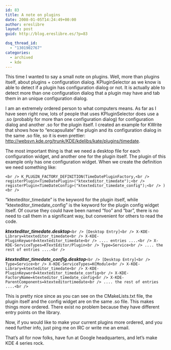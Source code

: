 ```yaml
---
id: 83
title: A note on plugins
date: 2008-01-05T14:24:49+00:00
author: ereslibre
layout: post
guid: http://blog.ereslibre.es/?p=83

dsq_thread_id:
  - "1301902767"
categories:
  - archived
  - kde
---
```

This time I wanted to say a small note on plugins. Well, more than plugins itself, about plugins + configuration dialog. KPluginSelector as we know is able to detect if a plugin has configuration dialog or not. It is actually able to detect more than one configuration dialog that a plugin may have and tab them in an unique configuration dialog.

I am an extremely ordered person to what computers means. As far as I have seen right now, lots of people that uses KPluginSelector does use a .so (probably for more than one configuration dialog) for configuration dialog and another .so for the plugin itself. I created an example for KWrite that shows how to &#8220;encapsullate&#8221; the plugin and its configuration dialog in the same .so file, so it is even prettier: <a href="http://websvn.kde.org/trunk/KDE/kdelibs/kate/plugins/timedate" target=_blank>http://websvn.kde.org/trunk/KDE/kdelibs/kate/plugins/timedate</a>.

The most important thing is that we need a desktop file for each configuration widget, and another one for the plugin itself. The plugin of this example only has one configuration widget. When we create the definition we need something like:

`<br />
K_PLUGIN_FACTORY_DEFINITION(TimeDatePluginFactory,<br />
        registerPlugin<TimeDatePlugin>("ktexteditor_timedate");<br />
        registerPlugin<TimeDateConfig>("ktexteditor_timedate_config");<br />
        )<br />
`

&#8220;ktexteditor\_timedate&#8221; is the keyword for the plugin itself, while &#8220;ktexteditor\_timedate_config&#8221; is the keyword for the plugin config widget itself. Of course they could have been named &#8220;foo&#8221; and &#8220;bar&#8221;, there is no need to call them in a significant way, but convenient for others to read the code.

_**ktexteditor_timedate.desktop**_`<br />
[Desktop Entry]<br />
X-KDE-Library=ktexteditor_timedate<br />
X-KDE-PluginKeyword=ktexteditor_timedate<br />
.... entries ....<br />
X-KDE-ServiceTypes=KTextEditor/Plugin<br />
Type=Service<br />
.... the rest of entries ....<br />
`

_**ktexteditor\_timedate\_config.desktop**_`<br />
[Desktop Entry]<br />
Type=Service<br />
X-KDE-ServiceTypes=KCModule<br />
X-KDE-Library=ktexteditor_timedate<br />
X-KDE-PluginKeyword=ktexteditor_timedate_config<br />
X-KDE-FactoryName=ktexteditor_timedate_config<br />
X-KDE-ParentComponents=ktexteditortimedate<br />
.... the rest of entries ....<br />
`

This is pretty nice since as you can see on the CMakeLists.txt file, the plugin itself and the config widget are on the same .so file. This makes things more ordered. There exist no problem because they have different entry points on the library.

Now, if you would like to make your current plugins more ordered, and you need further info, just ping me on IRC or write me an email.

That&#8217;s all for now folks, have fun at Google headquarters, and let&#8217;s make KDE 4 series rock.
